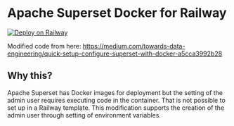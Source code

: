 # Apache Superset Docker for Railway

[![Deploy on Railway](https://railway.com/button.svg)](https://railway.app/template/954W6r?referralCode=cWyE73)

Modified code from here: https://medium.com/towards-data-engineering/quick-setup-configure-superset-with-docker-a5cca3992b28

## Why this?

Apache Superset has Docker images for deployment but the setting of the admin user requires executing code in the container. That is not possible to set up in a Railway template. This modification supports the creation of the admin user through setting of environment variables.

